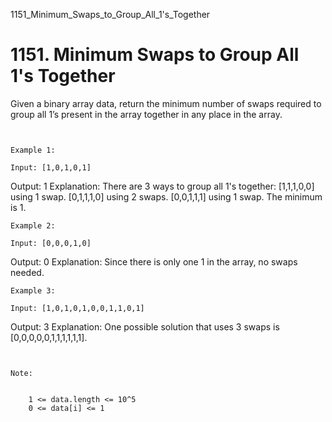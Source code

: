 1151_Minimum_Swaps_to_Group_All_1's_Together
# 1151. Minimum Swaps to Group All 1's Together

Given a binary array data, return the minimum number of swaps required
        to group all 1’s present in the array together in any
            place in the array.

     

    Example 1:

    Input: [1,0,1,0,1]
Output: 1
Explanation: 
There are 3 ways to group all 1's together:
[1,1,1,0,0] using 1 swap.
[0,1,1,1,0] using 2 swaps.
[0,0,1,1,1] using 1 swap.
The minimum is 1.

    Example 2:

    Input: [0,0,0,1,0]
Output: 0
Explanation: 
Since there is only one 1 in the array, no swaps needed.

    Example 3:

    Input: [1,0,1,0,1,0,0,1,1,0,1]
Output: 3
Explanation: 
One possible solution that uses 3 swaps is [0,0,0,0,0,1,1,1,1,1,1].

     

    Note:

    
        1 <= data.length <= 10^5
        0 <= data[i] <= 1
